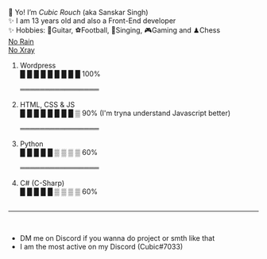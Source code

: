 🤘 Yo! I’m <i>Cubic Rouch</i> (aka Sanskar Singh) <br>
✨ I am 13 years old and also a Front-End developer <br>
✨ Hobbies: 🎻Guitar, ⚽Football, 🎤Singing, 🎮Gaming and ♟Chess  
<a href="https://www.mediafire.com/folder/01ve89k8pryet/NoRain+v1.2+[1.18]+Cubic"> No Rain </a> <br>
<a href="https://www.mediafire.com/folder/7ew8hk66s8bz4/NoXray+[1.8-1.18]+Cubic"> No Xray </a>
<ol>

<li> Wordpress<br>█ █ █ █ █ █ █ █ █ 100% </li>
	<p> ════════════════ </p>
<li> HTML, CSS & JS <br>█ █ █ █ █ █ █ █ ▒ 90% (I'm tryna understand Javascript better)</li>
  <p> ════════════════ </p>
<li> Python <br>█ █ █ █ █ ▒ ▒ ▒ ▒ 60%</li>
  <p> ════════════════ </p>
<li> C# (C-Sharp) <br>█ █ █ █ █ ▒ ▒ ▒ ▒ 60%</li><br>

</ol>
<hr>
<br>
<ul> 
<li> DM me on Discord if you wanna do project or smth like that</li>
<li>I am the most active on my Discord (Cubic#7033)</li> 
</ul>
